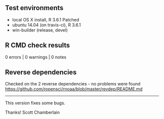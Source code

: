 ## Test environments

* local OS X install, R 3.6.1 Patched
* ubuntu 14.04 (on travis-ci), R 3.6.1
* win-builder (release, devel)

## R CMD check results

0 errors | 0 warnings | 0 notes

## Reverse dependencies

Checked on the 2 reverse dependencies - no problems were found
<https://github.com/ropensci/rnoaa/blob/master/revdep/README.md>

-----

This version fixes some bugs.

Thanks!
Scott Chamberlain

